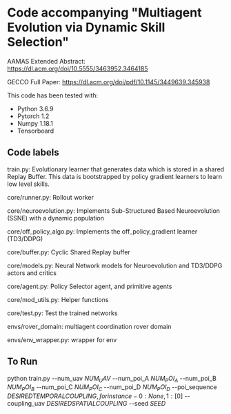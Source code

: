 # Code accompanying "Multiagent Evolution via Dynamic Skill Selection"
AAMAS Extended Abstract: https://dl.acm.org/doi/10.5555/3463952.3464185

GECCO Full Paper: https://dl.acm.org/doi/pdf/10.1145/3449639.345938

This code has been tested with:

- Python 3.6.9
- Pytorch 1.2
- Numpy 1.18.1
- Tensorboard

## Code labels 

train.py: Evolutionary learner that generates data which is stored in a shared Replay Buffer. This data is bootstrapped by policy gradient learners to learn low level skills. 

core/runner.py: Rollout worker

core/neuroevolution.py: Implements Sub-Structured Based Neuroevolution (SSNE) with a dynamic population

core/off_policy_algo.py: Implements the off_policy_gradient learner (TD3/DDPG) 

core/buffer.py: Cyclic Shared Replay buffer

core/models.py: Neural Network models for Neuroevolution and TD3/DDPG actors and critics

core/agent.py: Policy Selector agent, and primitive agents 

core/mod_utils.py: Helper functions

core/test.py: Test the trained networks

envs/rover_domain: multiagent coordination rover domain

envs/env_wrapper.py: wrapper for env

## To Run

python train.py --num_uav $NUM_UAV$ --num_poi_A $NUM_POI_A$ --num_poi_B $NUM_POI_B$ --num_poi_C $NUM_POI_C$ --num_poi_D $NUM_POI_D$ --poi_sequence $DESIRED TEMPORAL COUPLING, for instance- {0: None, 1: [0]}$ --coupling_uav $DESIRED SPATIAL COUPLING$ --seed $SEED$
 
